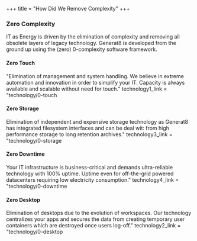 +++
title = "How Did We Remove Complexity"
+++


### Zero Complexity
IT as Energy is driven by the elimination of complexity and removing all obsolete layers of legacy technology. Generat8 is developed from the ground up using the (zero) 0-complexity software framework.

#### Zero Touch
"Elimination of management and system handling. We believe in extreme automation and innovation in order to simplify your IT. Capacity is always available and scalable without need for touch." technology1_link = "technology/0-touch

#### Zero Storage
Elimination of independent and expensive storage technology as Generat8 has integrated filesystem interfaces and can be deal wit: from high performance storage to long retention archives." technology3_link = "technology/0-storage

#### Zero Downtime
Your IT infrastructure is business-critical and demands ultra-reliable technology with 100% uptime. Uptime even for off-the-grid powered datacenters requiring low electricity consumption." technology4_link = "technology/0-downtime

#### Zero Desktop
Elimination of desktops due to the evolution of workspaces. Our technology centralizes your apps and secures the data from creating temporary user containers which are destroyed once users log-off." technology2_link = "technology/0-desktop
